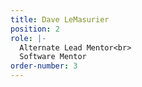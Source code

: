 ```yaml
---
title: Dave LeMasurier
position: 2
role: |-
  Alternate Lead Mentor<br>
  Software Mentor
order-number: 3
---
```


